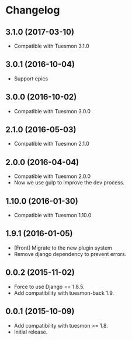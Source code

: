 # Changelog #


## 3.1.0 (2017-03-10)
- Compatible with Tuesmon 3.1.0


## 3.0.1 (2016-10-04)
- Support epics


## 3.0.0 (2016-10-02)
- Compatible with Tuesmon 3.0.0


## 2.1.0 (2016-05-03)
- Compatible with Tuesmon 2.1.0


## 2.0.0 (2016-04-04)
- Compatible with Tuesmon 2.0.0
- Now we use gulp to improve the dev process.


## 1.10.0 (2016-01-30)
- Compatible with Tuesmon 1.10.0


## 1.9.1 (2016-01-05)
- [Front] Migrate to the new plugin system
- Remove django dependency to prevent errors.


## 0.0.2 (2015-11-02)
- Force to use Django == 1.8.5.
- Add compatibility with tuesmon-back 1.9.


## 0.0.1 (2015-10-09)
- Add compatibility with tuesmon >= 1.8.
- Initial release.
